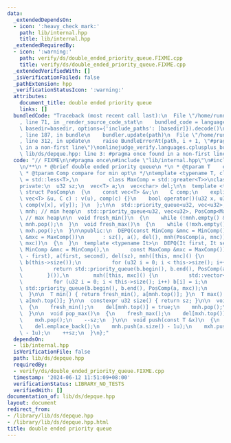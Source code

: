 ```yaml
---
data:
  _extendedDependsOn:
  - icon: ':heavy_check_mark:'
    path: lib/internal.hpp
    title: lib/internal.hpp
  _extendedRequiredBy:
  - icon: ':warning:'
    path: verify/ds/double_ended_priority_queue.FIXME.cpp
    title: verify/ds/double_ended_priority_queue.FIXME.cpp
  _extendedVerifiedWith: []
  _isVerificationFailed: false
  _pathExtension: hpp
  _verificationStatusIcon: ':warning:'
  attributes:
    document_title: double ended priority queue
    links: []
  bundledCode: "Traceback (most recent call last):\n  File \"/home/runner/.local/lib/python3.10/site-packages/onlinejudge_verify/documentation/build.py\"\
    , line 71, in _render_source_code_stat\n    bundled_code = language.bundle(stat.path,\
    \ basedir=basedir, options={'include_paths': [basedir]}).decode()\n  File \"/home/runner/.local/lib/python3.10/site-packages/onlinejudge_verify/languages/cplusplus.py\"\
    , line 187, in bundle\n    bundler.update(path)\n  File \"/home/runner/.local/lib/python3.10/site-packages/onlinejudge_verify/languages/cplusplus_bundle.py\"\
    , line 312, in update\n    raise BundleErrorAt(path, i + 1, \"#pragma once found\
    \ in a non-first line\")\nonlinejudge_verify.languages.cplusplus_bundle.BundleErrorAt:\
    \ lib/ds/depque.hpp: line 3: #pragma once found in a non-first line\n"
  code: "// FIXME\n\n#pragma once\n#include \"lib/internal.hpp\"\n#include <queue>\n\
    \n/**\n * @brief double ended priority queue\n *\n * @tparam T    elements' type\n\
    \ * @tparam Comp compare for min opt\n */\ntemplate <typename T, class MinComp\
    \ = std::less<T>,\n          class MaxComp = std::greater<T>>\nclass DEPQ\n{\n\
    private:\n  u32 sz;\n  vec<T> a;\n  vec<char> del;\n\n  template <typename C>\
    \ struct PosComp\n  {\n    const vec<T> &v;\n    C comp;\n    explicit PosComp(const\
    \ vec<T> &u, C c) : v(u), comp(c) {}\n    bool operator()(u32 x, u32 y) { return\
    \ comp(v[x], v[y]); }\n  };\n\n  std::priority_queue<u32, vec<u32>, PosComp<MinComp>>\
    \ mnh; // min heap\n  std::priority_queue<u32, vec<u32>, PosComp<MaxComp>> mxh;\
    \ // max heap\n\n  void fresh_min()\n  {\n    while (!mnh.empty() && del[mnh.top()])\
    \ mnh.pop();\n  }\n  void fresh_max()\n  {\n    while (!mxh.empty() && del[mxh.top()])\
    \ mxh.pop();\n  }\n\npublic:\n  DEPQ(const MinComp &mnc = MinComp(), const MaxComp\
    \ &mxc = MaxComp())\n      : sz(), a(), del(), mnh(PosComp(a, mnc)), mxh(PosComp(a,\
    \ mxc))\n  {\n  }\n  template <typename It>\n  DEPQ(It first, It second, const\
    \ MinComp &mnc = MinComp(),\n       const MaxComp &mxc = MaxComp())\n      : sz(second\
    \ - first), a(first, second), del(sz), mnh([this, mnc]() {\n          std::vector<u32>\
    \ b(this->size());\n          for (u32 i = 0; i < this->size(); i++) b[i] = i;\n\
    \          return std::priority_queue(b.begin(), b.end(), PosComp(a, mnc));\n\
    \        }()),\n        mxh([this, mxc]() {\n          std::vector<u32> b(this->size());\n\
    \          for (u32 i = 0; i < this->size(); i++) b[i] = i;\n          return\
    \ std::priority_queue(b.begin(), b.end(), PosComp(a, mxc));\n        }())\n  {\n\
    \  }\n\n  T min() { return fresh_min(), a[mnh.top()]; }\n  T max() { return fresh_max(),\
    \ a[mxh.top()]; }\n\n  constexpr u32 size() { return sz; }\n\n  void pop_min()\n\
    \  {\n    fresh_min();\n    del[mnh.top()] = true;\n    mnh.pop();\n    --sz;\n\
    \  }\n\n  void pop_max()\n  {\n    fresh_max();\n    del[mxh.top()] = true;\n\
    \    mxh.pop();\n    --sz;\n  }\n\n  void push(const T &x)\n  {\n    a.emplace_back(x);\n\
    \    del.emplace_back();\n    mnh.push(a.size() - 1u);\n    mxh.push(a.size()\
    \ - 1u);\n    ++sz;\n  }\n};"
  dependsOn:
  - lib/internal.hpp
  isVerificationFile: false
  path: lib/ds/depque.hpp
  requiredBy:
  - verify/ds/double_ended_priority_queue.FIXME.cpp
  timestamp: '2024-06-12 11:51:09+08:00'
  verificationStatus: LIBRARY_NO_TESTS
  verifiedWith: []
documentation_of: lib/ds/depque.hpp
layout: document
redirect_from:
- /library/lib/ds/depque.hpp
- /library/lib/ds/depque.hpp.html
title: double ended priority queue
---
```

